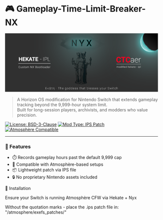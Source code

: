 # 🎮 Gameplay-Time-Limit-Breaker-NX

![Mod Banner](Hekate%20Banner.png)

> A Horizon OS modification for Nintendo Switch that extends gameplay tracking beyond the 9,999-hour system limit.  
> Built for long-session players, archivists, and modders who value precision.

[![License: BSD-3-Clause](https://img.shields.io/badge/license-BSD--3--Clause-blue.svg)](LICENSE)
[![Mod Type: IPS Patch](https://img.shields.io/badge/mod-type%3A%20IPS%20patch-green)](#)
[![Atmosphère Compatible](https://img.shields.io/badge/Atmosphère-compatible-brightgreen)](#)

---

### 🔧 Features

- ⏱️ Records gameplay hours past the default 9,999 cap  
- 🧩 Compatible with Atmosphère-based setups  
- 📦 Lightweight patch via IPS file  
- 🔒 No proprietary Nintendo assets included

🚀 Installation

Ensure your Switch is running Atmosphère CFW via Hekate + Nyx

Without the quotation marks - place the .ips patch file in: "/atmosphere/exefs_patches/"
